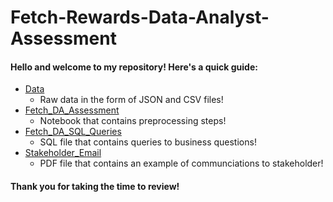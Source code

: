 # Fetch-Rewards-Data-Analyst-Assessment

#### Hello and welcome to my repository! Here's a quick guide:

- [Data](https://github.com/timothy-wardlow/Fetch-Rewards-Data-Analyst-Assessment/tree/main/Data)
  - Raw data in the form of JSON and CSV files!
- [Fetch_DA_Assessment](https://github.com/timothy-wardlow/Fetch-Rewards-Data-Analyst-Assessment/blob/main/Fetch_DA_Assessment.ipynb)
  - Notebook that contains preprocessing steps!
- [Fetch_DA_SQL_Queries](https://github.com/timothy-wardlow/Fetch-Rewards-Data-Analyst-Assessment/blob/main/Fetch_DA_SQL_Queries.sql)
  - SQL file that contains queries to business questions! 
- [Stakeholder_Email](https://github.com/timothy-wardlow/Fetch-Rewards-Data-Analyst-Assessment/blob/main/Stakeholder_Email.pdf)
  - PDF file that contains an example of communciations to stakeholder!

#### Thank you for taking the time to review! 

